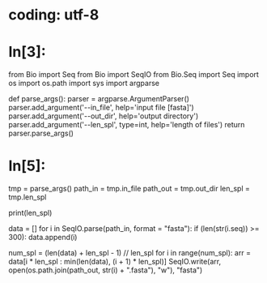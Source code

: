
# coding: utf-8

# In[3]:

from Bio import Seq
from Bio import SeqIO
from Bio.Seq import Seq
import os
import os.path
import sys
import argparse

def parse_args():
	parser = argparse.ArgumentParser()
	parser.add_argument('--in_file', help='input file [fasta]')
	parser.add_argument('--out_dir', help='output directory')
	parser.add_argument('--len_spl', type=int, help='length of files')
	return parser.parse_args()


# In[5]:

tmp = parse_args()
path_in = tmp.in_file
path_out = tmp.out_dir
len_spl = tmp.len_spl

print(len_spl)

data = []
for i in SeqIO.parse(path_in, format = "fasta"):
	if (len(str(i.seq)) >= 300):
		data.append(i)


num_spl = (len(data) + len_spl - 1) // len_spl
for i in range(num_spl):
	arr = data[i * len_spl : min(len(data), (i + 1) * len_spl)]
	SeqIO.write(arr, open(os.path.join(path_out, str(i) + ".fasta"), "w"), "fasta")

